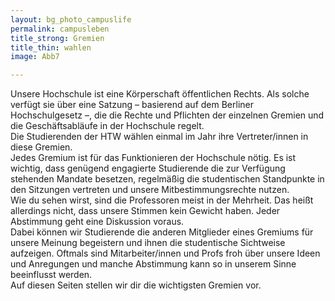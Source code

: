 ```yaml
---
layout: bg_photo_campuslife
permalink: campusleben
title_strong: Gremien
title_thin: wahlen
image: Abb7

---
```

Unsere Hochschule ist eine Körperschaft öffentlichen Rechts. Als solche verfügt sie über eine Satzung – basierend auf dem Berliner Hochschulgesetz –, die die Rechte und Pflichten der einzelnen Gremien und die Geschäftsabläufe in der Hochschule regelt.  
Die Studierenden der HTW wählen einmal im Jahr ihre Vertreter/innen in diese Gremien.  
Jedes Gremium ist für das Funktionieren der Hochschule nötig. Es ist wichtig, dass genügend engagierte Studierende die zur Verfügung stehenden Mandate besetzen, regelmäßig die studentischen Standpunkte in den Sitzungen vertreten und unsere Mitbestimmungsrechte nutzen.  
Wie du sehen wirst, sind die Professoren meist in der Mehrheit. Das heißt allerdings nicht, dass unsere Stimmen kein Gewicht haben. Jeder Abstimmung geht eine Diskussion voraus.  
Dabei können wir Studierende die anderen Mitglieder eines Gremiums für unsere Meinung begeistern und ihnen die studentische Sichtweise aufzeigen. Oftmals sind Mitarbeiter/innen und Profs froh über unsere Ideen und Anregungen und manche Abstimmung kann so in unserem Sinne beeinflusst werden.  
Auf diesen Seiten stellen wir dir die wichtigsten Gremien vor.